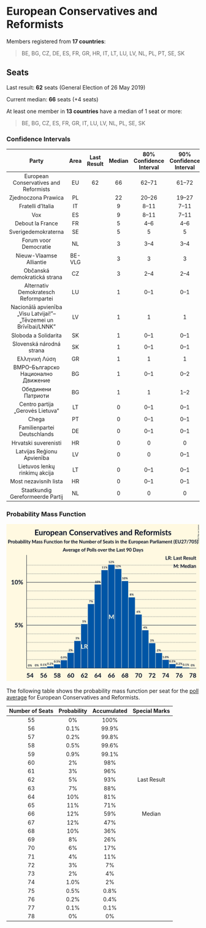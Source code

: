 # European Conservatives and Reformists

Members registered from **17 countries**:

> BE, BG, CZ, DE, ES, FR, GR, HR, IT, LT, LU, LV, NL, PL, PT, SE, SK

## Seats

Last result: **62** seats (General Election of 26 May 2019)

Current median: **66** seats (+4 seats)

At least one member in **13 countries** have a median of 1 seat or more:

> BE, BG, CZ, ES, FR, GR, IT, LU, LV, NL, PL, SE, SK

### Confidence Intervals

| Party | Area | Last Result | Median | 80% Confidence Interval | 90% Confidence Interval | 95% Confidence Interval | 99% Confidence Interval |
|:-----:|:----:|:-----------:|:------:|:-----------------------:|:-----------------------:|:-----------------------:|:-----------------------:|
| European Conservatives and Reformists | EU | 62 | 66 | 62–71 | 61–72 | 60–73 | 58–75 |
| Zjednoczona Prawica | PL | | 22 | 20–26 | 19–27 | 19–27 | 18–28 |
| Fratelli d’Italia | IT | | 9 | 8–11 | 7–11 | 7–11 | 7–12 |
| Vox | ES | | 9 | 8–11 | 7–11 | 7–11 | 7–12 |
| Debout la France | FR | | 5 | 4–6 | 4–6 | 0–6 | 0–7 |
| Sverigedemokraterna | SE | | 5 | 5 | 5 | 5 | 4–6 |
| Forum voor Democratie | NL | | 3 | 3–4 | 3–4 | 2–4 | 2–4 |
| Nieuw-Vlaamse Alliantie | BE-VLG | | 3 | 3 | 3 | 3 | 2–4 |
| Občanská demokratická strana | CZ | | 3 | 2–4 | 2–4 | 2–4 | 2–4 |
| Alternativ Demokratesch Reformpartei | LU | | 1 | 0–1 | 0–1 | 0–1 | 0–1 |
| Nacionālā apvienība „Visu Latvijai!”–„Tēvzemei un Brīvībai/LNNK” | LV | | 1 | 1 | 1 | 1 | 1–2 |
| Sloboda a Solidarita | SK | | 1 | 0–1 | 0–1 | 0–1 | 0–1 |
| Slovenská národná strana | SK | | 1 | 0–1 | 0–1 | 0–1 | 0–1 |
| Ελληνική Λύση | GR | | 1 | 1 | 1 | 1 | 1–2 |
| ВМРО–Българско Национално Движение | BG | | 1 | 0–1 | 0–2 | 0–2 | 0–2 |
| Обединени Патриоти | BG | | 1 | 1 | 1–2 | 1–2 | 1–2 |
| Centro partija „Gerovės Lietuva“ | LT | | 0 | 0–1 | 0–1 | 0–1 | 0–1 |
| Chega | PT | | 0 | 0–1 | 0–1 | 0–1 | 0–2 |
| Familienpartei Deutschlands | DE | | 0 | 0–1 | 0–1 | 0–1 | 0–1 |
| Hrvatski suverenisti | HR | | 0 | 0 | 0 | 0 | 0 |
| Latvijas Reģionu Apvienība | LV | | 0 | 0 | 0–1 | 0–1 | 0–1 |
| Lietuvos lenkų rinkimų akcija | LT | | 0 | 0–1 | 0–1 | 0–1 | 0–1 |
| Most nezavisnih lista | HR | | 0 | 0–1 | 0–1 | 0–1 | 0–1 |
| Staatkundig Gereformeerde Partij | NL | | 0 | 0 | 0 | 0 | 0 |

### Probability Mass Function

![Graph with seats probability mass function not yet produced](average-2020-01-31-seats-pmf-europeanconservativesandreformists.png "Seats Probability Mass Function")

The following table shows the probability mass function per seat for the [poll average](average-2020-01-31.html) for European Conservatives and Reformists.

| Number of Seats | Probability | Accumulated | Special Marks |
|:---------------:|:-----------:|:-----------:|:-------------:|
| 55 | 0% | 100% |  |
| 56 | 0.1% | 99.9% |  |
| 57 | 0.2% | 99.8% |  |
| 58 | 0.5% | 99.6% |  |
| 59 | 0.9% | 99.1% |  |
| 60 | 2% | 98% |  |
| 61 | 3% | 96% |  |
| 62 | 5% | 93% | Last Result |
| 63 | 7% | 88% |  |
| 64 | 10% | 81% |  |
| 65 | 11% | 71% |  |
| 66 | 12% | 59% | Median |
| 67 | 12% | 47% |  |
| 68 | 10% | 36% |  |
| 69 | 8% | 26% |  |
| 70 | 6% | 17% |  |
| 71 | 4% | 11% |  |
| 72 | 3% | 7% |  |
| 73 | 2% | 4% |  |
| 74 | 1.0% | 2% |  |
| 75 | 0.5% | 0.8% |  |
| 76 | 0.2% | 0.4% |  |
| 77 | 0.1% | 0.1% |  |
| 78 | 0% | 0% |  |


